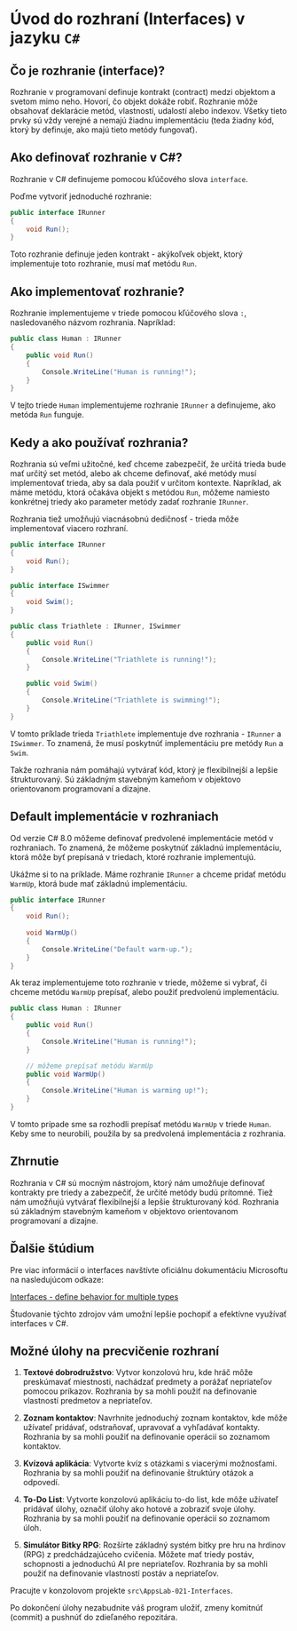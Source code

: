 # Úvod do rozhraní (Interfaces) v jazyku `C#`

## Čo je rozhranie (interface)?

Rozhranie v programovaní definuje kontrakt (contract) medzi objektom a svetom mimo neho. Hovorí, čo objekt dokáže robiť. Rozhranie môže obsahovať deklarácie metód, vlastností, udalostí alebo indexov. Všetky tieto prvky sú vždy verejné a nemajú žiadnu implementáciu (teda žiadny kód, ktorý by definuje, ako majú tieto metódy fungovať).

## Ako definovať rozhranie v C#?

Rozhranie v C# definujeme pomocou kľúčového slova `interface`. 

Poďme vytvoriť jednoduché rozhranie:

```csharp
public interface IRunner
{
    void Run();
}
```

Toto rozhranie definuje jeden kontrakt - akýkoľvek objekt, ktorý implementuje toto rozhranie, musí mať metódu `Run`.

## Ako implementovať rozhranie?

Rozhranie implementujeme v triede pomocou kľúčového slova `:`, nasledovaného názvom rozhrania. Napríklad:

```csharp
public class Human : IRunner
{
    public void Run()
    {
        Console.WriteLine("Human is running!");
    }
}
```

V tejto triede `Human` implementujeme rozhranie `IRunner` a definujeme, ako metóda `Run` funguje.

## Kedy a ako používať rozhrania?

Rozhrania sú veľmi užitočné, keď chceme zabezpečiť, že určitá trieda bude mať určitý set metód, alebo ak chceme definovať, aké metódy musí implementovať trieda, aby sa dala použiť v určitom kontexte. Napríklad, ak máme metódu, ktorá očakáva objekt s metódou `Run`, môžeme namiesto konkrétnej triedy ako parameter metódy zadať rozhranie `IRunner`.

Rozhrania tiež umožňujú viacnásobnú dedičnosť - trieda môže implementovať viacero rozhraní.

```csharp
public interface IRunner
{
    void Run();
}

public interface ISwimmer
{
    void Swim();
}

public class Triathlete : IRunner, ISwimmer
{
    public void Run()
    {
        Console.WriteLine("Triathlete is running!");
    }

    public void Swim()
    {
        Console.WriteLine("Triathlete is swimming!");
    }
}
```

V tomto príklade trieda `Triathlete` implementuje dve rozhrania - `IRunner` a `ISwimmer`. To znamená, že musí poskytnúť implementáciu pre metódy `Run` a `Swim`.

Takže rozhrania nám pomáhajú vytvárať kód, ktorý je flexibilnejší a lepšie štrukturovaný. Sú základným stavebným kameňom v objektovo orientovanom programovaní a dizajne.

## Default implementácie v rozhraniach

Od verzie C# 8.0 môžeme definovať predvolené implementácie metód v rozhraniach. To znamená, že môžeme poskytnúť základnú implementáciu, ktorá môže byť prepísaná v triedach, ktoré rozhranie implementujú.

Ukážme si to na príklade. Máme rozhranie `IRunner` a chceme pridať metódu `WarmUp`, ktorá bude mať základnú implementáciu.

```csharp
public interface IRunner
{
    void Run();
    
    void WarmUp()
    {
        Console.WriteLine("Default warm-up.");
    }
}
```

Ak teraz implementujeme toto rozhranie v triede, môžeme si vybrať, či chceme metódu `WarmUp` prepísať, alebo použiť predvolenú implementáciu.

```csharp
public class Human : IRunner
{
    public void Run()
    {
        Console.WriteLine("Human is running!");
    }

    // môžeme prepísať metódu WarmUp
    public void WarmUp()
    {
        Console.WriteLine("Human is warming up!");
    }
}
```

V tomto prípade sme sa rozhodli prepísať metódu `WarmUp` v triede `Human`. Keby sme to neurobili, použila by sa predvolená implementácia z rozhrania.

## Zhrnutie

Rozhrania v C# sú mocným nástrojom, ktorý nám umožňuje definovať kontrakty pre triedy a zabezpečiť, že určité metódy budú prítomné. Tiež nám umožňujú vytvárať flexibilnejší a lepšie štrukturovaný kód. Rozhrania sú základným stavebným kameňom v objektovo orientovanom programovaní a dizajne.

## Ďalšie štúdium

Pre viac informácií o interfaces navštívte oficiálnu dokumentáciu Microsoftu na nasledujúcom odkaze:

[Interfaces - define behavior for multiple types](https://learn.microsoft.com/en-us/dotnet/csharp/fundamentals/types/interfaces)

Študovanie týchto zdrojov vám umožní lepšie pochopiť a efektívne využívať interfaces v C#.

## Možné úlohy na precvičenie rozhraní

1. **Textové dobrodružstvo**: Vytvor konzolovú hru, kde hráč môže preskúmavať miestnosti, nachádzať predmety a porážať nepriateľov pomocou príkazov. Rozhrania by sa mohli použiť na definovanie vlastností predmetov a nepriateľov.

2. **Zoznam kontaktov**: Navrhnite jednoduchý zoznam kontaktov, kde môže užívateľ pridávať, odstraňovať, upravovať a vyhľadávať kontakty. Rozhrania by sa mohli použiť na definovanie operácií so zoznamom kontaktov.

3. **Kvízová aplikácia**: Vytvorte kvíz s otázkami s viacerými možnosťami. Rozhrania by sa mohli použiť na definovanie štruktúry otázok a odpovedí.

4. **To-Do List**: Vytvorte konzolovú aplikáciu to-do list, kde môže užívateľ pridávať úlohy, označiť úlohy ako hotové a zobraziť svoje úlohy. Rozhrania by sa mohli použiť na definovanie operácií so zoznamom úloh.

5. **Simulátor Bitky RPG**: Rozšírte základný systém bitky pre hru na hrdinov (RPG) z predchádzajúceho cvičenia. Môžete mať triedy postáv, schopnosti a jednoduchú AI pre nepriateľov. Rozhrania by sa mohli použiť na definovanie vlastností postáv a nepriateľov.

Pracujte v konzolovom projekte `src\AppsLab-021-Interfaces`.

Po dokončení úlohy nezabudnite váš program uložiť, zmeny komitnúť (commit) a pushnúť do zdieľaného repozitára.
